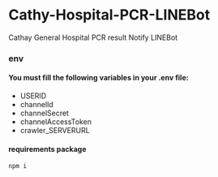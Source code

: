 # Cathy-Hospital-PCR-LINEBot
Cathay General Hospital PCR result Notify LINEBot

### env
#### You must fill the following variables in your .env file:
- USERID
- channelId
- channelSecret
- channelAccessToken
- crawler_SERVERURL

#### requirements package
```
npm i
```